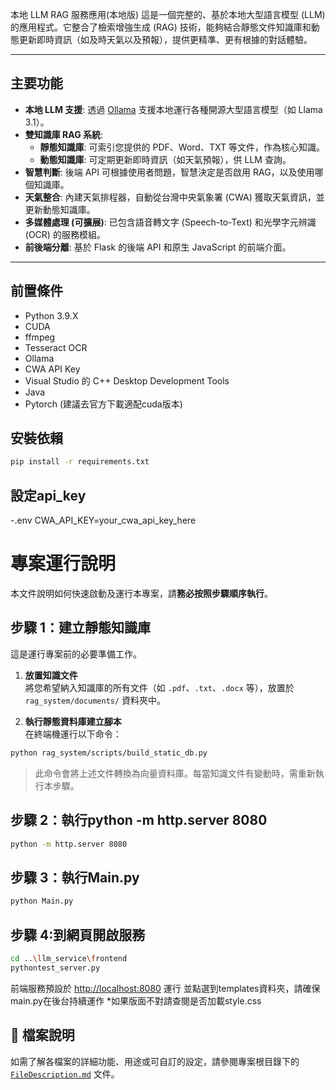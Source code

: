 本地 LLM RAG 服務應用(本地版)
這是一個完整的、基於本地大型語言模型 (LLM) 的應用程式。它整合了檢索增強生成 (RAG) 技術，能夠結合靜態文件知識庫和動態更新即時資訊（如及時天氣以及預報），提供更精準、更有根據的對話體驗。

---

##  主要功能

*   **本地 LLM 支援**: 透過 [Ollama](https://ollama.com/) 支援本地運行各種開源大型語言模型（如 Llama 3.1）。
*   **雙知識庫 RAG 系統**:
    *   **靜態知識庫**: 可索引您提供的 PDF、Word、TXT 等文件，作為核心知識。
    *   **動態知識庫**: 可定期更新即時資訊（如天氣預報），供 LLM 查詢。
*   **智慧判斷**: 後端 API 可根據使用者問題，智慧決定是否啟用 RAG，以及使用哪個知識庫。
*   **天氣整合**: 內建天氣排程器，自動從台灣中央氣象署 (CWA) 獲取天氣資訊，並更新動態知識庫。
*   **多媒體處理 (可擴展)**: 已包含語音轉文字 (Speech-to-Text) 和光學字元辨識 (OCR) 的服務模組。
*   **前後端分離**: 基於 Flask 的後端 API 和原生 JavaScript 的前端介面。

---

## 前置條件
- Python 3.9.X
- CUDA 
- ffmpeg
- Tesseract OCR
- Ollama 
- CWA API Key
- Visual Studio 的 C++ Desktop Development Tools
- Java
- Pytorch (建議去官方下載適配cuda版本)

## 安裝依賴

```bash
pip install -r requirements.txt
```

## 設定api_key
-.env
CWA_API_KEY=your_cwa_api_key_here

# 專案運行說明

本文件說明如何快速啟動及運行本專案，請**務必按照步驟順序執行**。

## 步驟 1：建立靜態知識庫

這是運行專案前的必要準備工作。

1. **放置知識文件**  
   將您希望納入知識庫的所有文件（如 `.pdf`、`.txt`、`.docx` 等），放置於 `rag_system/documents/` 資料夾中。

2. **執行靜態資料庫建立腳本**  
   在終端機運行以下命令：
```bash
python rag_system/scripts/build_static_db.py
```
> 此命令會將上述文件轉換為向量資料庫。每當知識文件有變動時，需重新執行本步驟。

## 步驟 2：執行python -m http.server 8080
 ```bash
python -m http.server 8080
```

## 步驟 3：執行Main.py
```bash
python Main.py
```
## 步驟 4:到網頁開啟服務
```bash
cd ..\llm_service\frontend
pythontest_server.py
```
   
   前端服務預設於 [http://localhost:8080](http://localhost:8080) 運行
  並點選到templates資料夾，請確保main.py在後台持續運作
   *如果版面不對請查閱是否加載style.css

## 📄 檔案說明

如需了解各檔案的詳細功能、用途或可自訂的設定，請參閱專案根目錄下的 [`FileDescription.md`](FileDescription.md) 文件。







